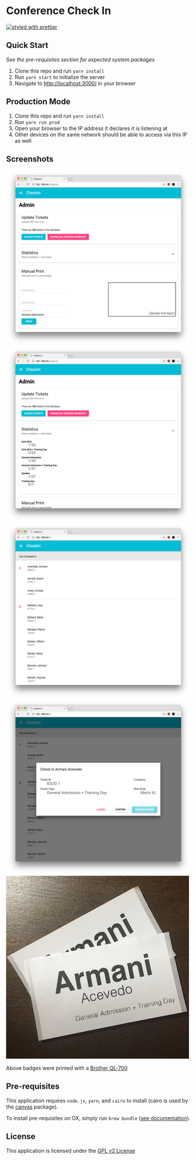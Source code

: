 # Conference Check In

[![styled with prettier](https://img.shields.io/badge/styled_with-prettier-ff69b4.svg)](https://github.com/prettier/prettier)

## Quick Start

_See the pre-requisites section for expected system packages_

1. Clone this repo and run `yarn install`
3. Run `yarn start` to initialize the server
4. Navigate to [http://localhost:3000/](http://localhost:3000/) in your browser

## Production Mode

1. Clone this repo and run `yarn install`
2. Run `yarn run prod`
3. Open your browser to the IP address it declares it is listening at
4. Other devices on the same network should be able to access via this IP as well

## Screenshots

![Admin Panel](./docs/admin.png)
![Admin Stats Panel](./docs/stats.png)
![Attendee List](./docs/list.png)
![Check-in Confirmation](./docs/check-in.png)
![Printed Out Badges](./docs/print.jpg)

Above badges were printed with a [Brother QL-700](http://www.brother-usa.com/LabelPrinter/ModelDetail/23/ql700/Overview)

## Pre-requisites

This application requires `node.js`, `yarn`, and `cairo` to install 
(cairo is used by the [canvas](https://www.npmjs.com/package/canvas) package).

To install pre-requisites on OX, simply run `brew bundle` ([see documentation](https://github.com/Homebrew/homebrew-bundle)).

## License

This application is licensed under the [GPL v2 License](http://www.gnu.org/licenses/old-licenses/gpl-2.0.en.html)
